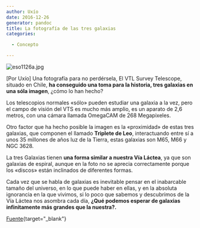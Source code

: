 ```yaml
---
author: Uxío
date: 2016-12-26
generator: pandoc
title: La fotografía de las tres galaxias
categories:

  - Concepto

---
```




![eso1126a.jpg](http://www.entelequia.bligoo.com/media/users/1/79903/images/public/4621/eso1126a.jpg?v=1311923377127)

\[Por Uxío\] Una fotografía para no perdérsela, El VTL Survey Telescope,
situado en Chile, **ha conseguido una toma para la historia, tres
galaxias en una sóla imagen**, ¿cómo lo han hecho?

Los telescopios normales «sólo» pueden estudiar una galaxia a la vez,
pero el campo de visión del VTS es mucho más amplio, es un aparato de
2,6 metros, con una cámara llamada OmegaCAM de 268 Megapixeles.

Otro factor que ha hecho posible la imagen es la «proximidad» de estas
tres galaxias, que componen el llamado **Triplete de Leo**,
interactuando entre sí a unos 35 millones de años luz de la Tierra,
estas galaxias son M65, M66 y NGC 3628.

La tres Galaxias tienen **una forma similar a nuestra Vía Láctea**, ya
que son galaxias de espiral, aunque en la foto no se aprecia
correctamente porque los «discos» están inclinados de diferentes formas.

Cada vez que se habla de galaxias es inevitable pensar en el inabarcable
tamaño del universo, en lo que puede haber en ellas, y en la absoluta
ignorancia en la que vivimos, si lo poco que sabemos y descubrimos de la
Vía Láctea nos asombra cada día, **¿Qué podemos esperar de galaxias
infinitamente más grandes que la nuestra?.**

[Fuente](http://www.eso.org/public/news/eso1126/){target="_blank"}
